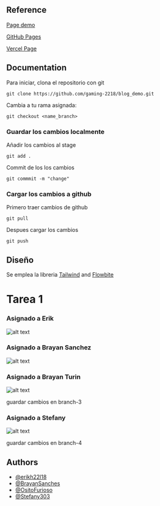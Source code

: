 ## Reference
[Page demo](https://wp.ditsolution.net/techno/home-3/#)

[GitHub Pages](https://gaming-2218.github.io/blog_demo/)

[Vercel Page](https://blog-demo-blond.vercel.app/index.html)

## Documentation

Para iniciar, clona el repositorio con git

```
git clone https://github.com/gaming-2218/blog_demo.git
```

Cambia a tu rama asignada:
```
git checkout <name_branch>
```

### Guardar los cambios localmente
Añadir los cambios al stage
```
git add .
```
Commit de los los cambios
```
git commmit -m "change"
```

### Cargar los cambios a github
Primero traer cambios de github
```
git pull
```

Despues cargar los cambios
```
git push
```
## Diseño
Se emplea la libreria [Tailwind](https://tailwindcss.com/docs/installation) and [Flowbite](https://flowbite.com/docs/getting-started/quickstart/) 


# Tarea 1


### Asignado a Erik
![alt text](https://i.pinimg.com/originals/44/c1/d3/44c1d37d243853c649af37a04410fda5.png)

### Asignado a Brayan Sanchez 
![alt text](https://i.pinimg.com/originals/9b/c7/3a/9bc73ac26dbadce62df663a3671b874e.png)

### Asignado a Brayan Turin
![alt text](https://i.pinimg.com/originals/8f/d3/20/8fd3205fdf69735c3f3eb55f75ecb266.png)

guardar cambios en branch-3

### Asignado a Stefany
![alt text](https://i.pinimg.com/originals/0e/0b/4d/0e0b4dd96a28a89a1eb7f980a9249289.png)

guardar cambios en branch-4

## Authors

- [@erikh22l18](https://www.github.com/erikh22l18)
- [@BrayanSanches](https://www.github.com/BrayanSanches)
- [@OsitoFurioso](https://github.com/OsitoFurioso)
- [@Stefany303](https://www.github.com/Stefany303)
